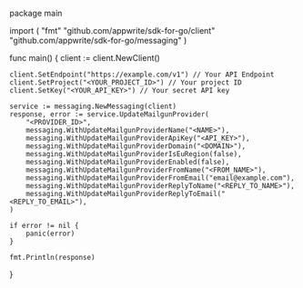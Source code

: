 package main

import (
    "fmt"
    "github.com/appwrite/sdk-for-go/client"
    "github.com/appwrite/sdk-for-go/messaging"
)

func main() {
    client := client.NewClient()

    client.SetEndpoint("https://example.com/v1") // Your API Endpoint
    client.SetProject("<YOUR_PROJECT_ID>") // Your project ID
    client.SetKey("<YOUR_API_KEY>") // Your secret API key

    service := messaging.NewMessaging(client)
    response, error := service.UpdateMailgunProvider(
        "<PROVIDER_ID>",
        messaging.WithUpdateMailgunProviderName("<NAME>"),
        messaging.WithUpdateMailgunProviderApiKey("<API_KEY>"),
        messaging.WithUpdateMailgunProviderDomain("<DOMAIN>"),
        messaging.WithUpdateMailgunProviderIsEuRegion(false),
        messaging.WithUpdateMailgunProviderEnabled(false),
        messaging.WithUpdateMailgunProviderFromName("<FROM_NAME>"),
        messaging.WithUpdateMailgunProviderFromEmail("email@example.com"),
        messaging.WithUpdateMailgunProviderReplyToName("<REPLY_TO_NAME>"),
        messaging.WithUpdateMailgunProviderReplyToEmail("<REPLY_TO_EMAIL>"),
    )

    if error != nil {
        panic(error)
    }

    fmt.Println(response)
}
